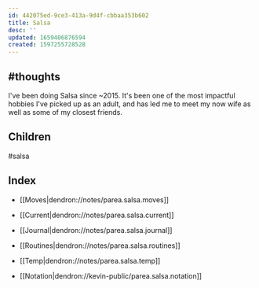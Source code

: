 ```yaml
---
id: 442075ed-9ce3-413a-9d4f-cbbaa353b602
title: Salsa
desc: ''
updated: 1659406876594
created: 1597255728528
---
```


## #thoughts

I've been doing Salsa since ~2015. It's been one of the most impactful hobbies I've picked up as an adult, and has led me to meet my now wife as well as some of my closest friends. 

## Children
#salsa

## Index
- [[Moves|dendron://notes/parea.salsa.moves]]

- [[Current|dendron://notes/parea.salsa.current]]
- [[Journal|dendron://notes/parea.salsa.journal]]
- [[Routines|dendron://notes/parea.salsa.routines]]
- [[Temp|dendron://notes/parea.salsa.temp]]
- [[Notation|dendron://kevin-public/parea.salsa.notation]]